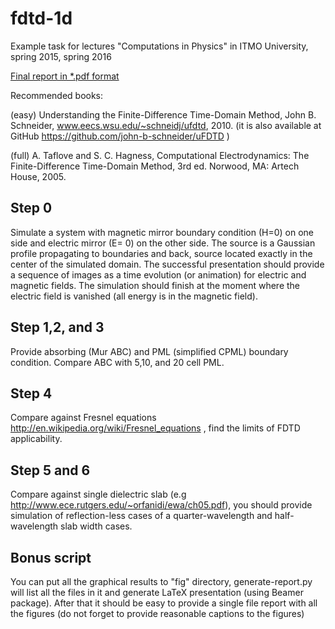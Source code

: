 # fdtd-1d

Example task for lectures "Computations in Physics" in ITMO
University, spring 2015, spring 2016

[Final report in *.pdf format](https://github.com/kostyfisik/fdtd-1d/blob/master/final-report.pdf)

Recommended books:

(easy) Understanding the Finite-Difference Time-Domain Method, John B. Schneider, www.eecs.wsu.edu/~schneidj/ufdtd, 2010. 
(it is also available at GitHub https://github.com/john-b-schneider/uFDTD )

(full) A. Taflove and S. C. Hagness, Computational Electrodynamics: The Finite-Difference Time-Domain Method, 3rd  ed.  Norwood, MA: Artech House, 2005. 



## Step 0

Simulate a system with magnetic mirror boundary condition (H=0) on one
side and electric mirror (E= 0) on the other side. The source is a
Gaussian profile propagating to boundaries and back, source located
exactly in the center of the simulated domain. The successful
presentation should provide a sequence of images as a time evolution
(or animation) for electric and magnetic fields. The simulation should
finish at the moment where the electric field is vanished (all energy
is in the magnetic field).

## Step 1,2, and 3

Provide absorbing (Mur ABC) and PML (simplified CPML) boundary
condition. Compare ABC with  5,10, and 20 cell PML.

## Step 4

Compare against Fresnel equations
http://en.wikipedia.org/wiki/Fresnel_equations , find the  limits of
FDTD applicability.

## Step 5 and 6

Compare against single dielectric slab (e.g
http://www.ece.rutgers.edu/~orfanidi/ewa/ch05.pdf),  you should
provide simulation of reflection-less cases   of a quarter-wavelength
and half-wavelength slab width cases.

## Bonus script

You can put all the graphical results to "fig" directory,
generate-report.py will list all the files in it and generate LaTeX
presentation (using Beamer package). After that it should be easy to
provide a single file report with all the figures (do not forget to
provide reasonable captions to the figures)

